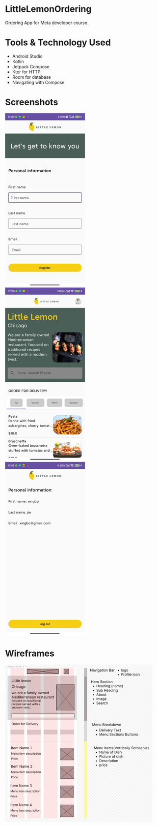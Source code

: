 # LittleLemonOrdering
Ordering App for Meta developer course.


# Tools & Technology Used

- Android Studio
- Kotlin
- Jetpack Compose
- Ktor for HTTP
- Room for database
- Navigating with Compose

# Screenshots

<img src="images/onboarding.jpg" alt="1" width="260"/>
<img src="images/home.jpg" alt="1" width="260"/>
<img src="images/profile.jpg" alt="1" width="260"/>

# Wireframes
<img src="images/wf.jpg" alt="1" width="480"/>